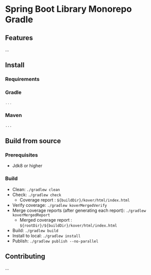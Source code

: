 # Spring Boot Library Monorepo Gradle

## Features

...

## Install

### Requirements

### Gradle

```groovy
...
```

### Maven

```xml
...
```

## Build from source

### Prerequisites

- Jdk8 or higher

### Build

- Clean: `./gradlew clean`
- Check: `./gradlew check`
  - Coverage report : `${buildDir}/kover/html/index.html`
- Verify coverage: `./gradlew koverMergedVerify`
- Merge coverage reports (after generating each report): `./gradlew koverMergedReport`
  - Merged coverage report : `${rootDir}/${buildDir}/kover/html/index.html`
- Build: `./gradlew build`
- Install to local: `./gradlew install`
- Publish: `./gradlew publish --no-parallel`

## Contributing

...
